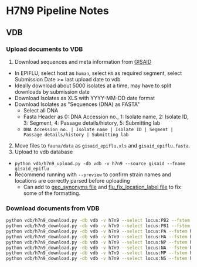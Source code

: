 # H7N9 Pipeline Notes

## VDB

### Upload documents to VDB

1. Download sequences and meta information from [GISAID](http://platform.gisaid.org/)
  * In EPIFLU, select host as `human`, select `HA` as required segment, select Submission Date >= last upload date to vdb
  * Ideally download about 5000 isolates at a time, may have to split downloads by submission date
  * Download Isolates as XLS with YYYY-MM-DD date format
  * Download Isolates as "Sequences (DNA) as FASTA"
    * Select all DNA
    * Fasta Header as 0: DNA Accession no., 1: Isolate name, 2: Isolate ID, 3: Segment, 4: Passage details/history, 5: Submitting lab
    * `DNA Accession no. | Isolate name | Isolate ID | Segment | Passage details/history | Submitting lab`
2. Move files to `fauna/data` as `gisaid_epiflu.xls` and `gisaid_epiflu.fasta`.
3. Upload to vdb database
  * `python vdb/h7n9_upload.py -db vdb -v h7n9 --source gisaid --fname gisaid_epiflu`
  * Recommend running with `--preview` to confirm strain names and locations are correctly parsed before uploading
  	* Can add to [geo_synonyms file](source-data/geo_synonyms.tsv) and [flu_fix_location_label file](source-data/flu_fix_location_label.tsv) to fix some of the formatting.

### Download documents from VDB

```bash
python vdb/h7n9_download.py -db vdb -v h7n9 --select locus:PB2 --fstem h7n9_pb2
python vdb/h7n9_download.py -db vdb -v h7n9 --select locus:PB1 --fstem h7n9_pb1
python vdb/h7n9_download.py -db vdb -v h7n9 --select locus:PA --fstem h7n9_pa
python vdb/h7n9_download.py -db vdb -v h7n9 --select locus:HA --fstem h7n9_ha
python vdb/h7n9_download.py -db vdb -v h7n9 --select locus:NP --fstem h7n9_np
python vdb/h7n9_download.py -db vdb -v h7n9 --select locus:NA --fstem h7n9_na
python vdb/h7n9_download.py -db vdb -v h7n9 --select locus:MP --fstem h7n9_mp
python vdb/h7n9_download.py -db vdb -v h7n9 --select locus:NS --fstem h7n9_ns
```
